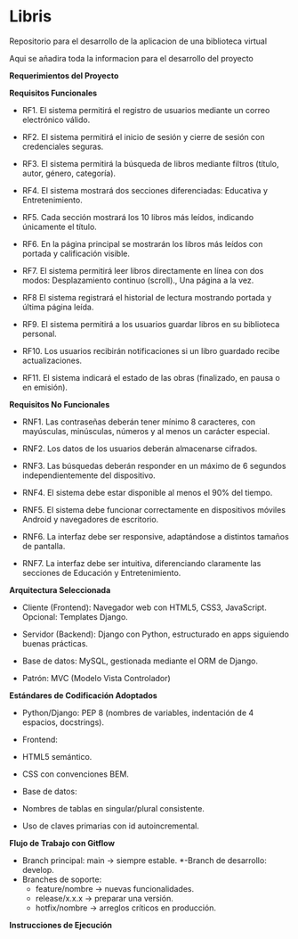 # Libris
Repositorio para el desarrollo de la aplicacion de una biblioteca virtual

Aqui se añadira toda la informacion para el desarrollo del proyecto



**Requerimientos del Proyecto**



**Requisitos Funcionales**

* RF1. El sistema permitirá el registro de usuarios mediante un correo electrónico válido.
  
* RF2. El sistema permitirá el inicio de sesión y cierre de sesión con credenciales seguras.
  
* RF3. El sistema permitirá la búsqueda de libros mediante filtros (título, autor, género, categoría).

* RF4. El sistema mostrará dos secciones diferenciadas: Educativa y Entretenimiento.

* RF5. Cada sección mostrará los 10 libros más leídos, indicando únicamente el título.
  
* RF6. En la página principal se mostrarán los libros más leídos con portada y calificación visible.

* RF7. El sistema permitirá leer libros directamente en línea con dos modos: Desplazamiento continuo (scroll)., Una página a la vez.

* RF8 El sistema registrará el historial de lectura mostrando portada y última página leída.

* RF9. El sistema permitirá a los usuarios guardar libros en su biblioteca personal.

* RF10. Los usuarios recibirán notificaciones si un libro guardado recibe actualizaciones.

* RF11. El sistema indicará el estado de las obras (finalizado, en pausa o en emisión).



**Requisitos No Funcionales**

* RNF1. Las contraseñas deberán tener mínimo 8 caracteres, con mayúsculas, minúsculas, números y al menos un carácter especial.

* RNF2. Los datos de los usuarios deberán almacenarse cifrados.

* RNF3. Las búsquedas deberán responder en un máximo de 6 segundos independientemente del dispositivo.

* RNF4. El sistema debe estar disponible al menos el 90% del tiempo.

* RNF5. El sistema debe funcionar correctamente en dispositivos móviles Android y navegadores de escritorio.

* RNF6. La interfaz debe ser responsive, adaptándose a distintos tamaños de pantalla.

* RNF7. La interfaz debe ser intuitiva, diferenciando claramente las secciones de Educación y Entretenimiento.



**Arquitectura Seleccionada**

* Cliente (Frontend): Navegador web con HTML5, CSS3, JavaScript. Opcional: Templates Django.

* Servidor (Backend): Django con Python, estructurado en apps siguiendo buenas prácticas.

* Base de datos: MySQL, gestionada mediante el ORM de Django.

* Patrón: MVC (Modelo Vista Controlador)



**Estándares de Codificación Adoptados**

* Python/Django: PEP 8 (nombres de variables, indentación de 4 espacios, docstrings).

* Frontend:
* HTML5 semántico.
* CSS con convenciones BEM.

* Base de datos:
* Nombres de tablas en singular/plural consistente.
* Uso de claves primarias con id autoincremental.



**Flujo de Trabajo con Gitflow** 

* Branch principal: main → siempre estable.
*-Branch de desarrollo: develop.
* Branches de soporte:
  * feature/nombre → nuevas funcionalidades.
  * release/x.x.x → preparar una versión.
  * hotfix/nombre → arreglos críticos en producción.



**Instrucciones de Ejecución**
